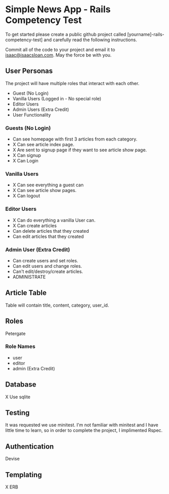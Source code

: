 # Simple News App - Rails Competency Test

To get started please create a public github project called [yourname]-rails-competency-test] and carefully read the following instructions.

Commit all of the code to your project and email it to isaac@isaacsloan.com. May the force be with you.

## User Personas

The project will have multiple roles that interact with each other.

- Guest (No Login)
- Vanilla Users (Logged in - No special role)
- Editor Users
- Admin Users (Extra Credit)
- User Functionality

### Guests (No Login)

- Can see homepage with first 3 articles from each category.
- X  Can see article index page.
- X Are sent to signup page if they want to see article show page.
- X Can signup
- X Can Login

### Vanilla Users

- X Can see everything a guest can
- X Can see article show pages.
- X Can logout

### Editor Users

- X Can do everything a vanilla User can.
- X Can create articles
- Can delete articles that they created
- Can edit articles that they created

### Admin User (Extra Credit)

- Can create users and set roles.
- Can edit users and change roles.
- Can't edit/destroy/create articles.
- ADMINISTRATE

## Article Table

Table will contain title, content, category, user_id.

## Roles

Petergate

### Role Names

- user
- editor
- admin (Extra Credit)

## Database

X Use sqlite

## Testing

It was requested we use minitest. I'm not familiar with minitest and I have little time to learn, so in order to complete the project, I implimented Rspec.

## Authentication

Devise

## Templating

X ERB